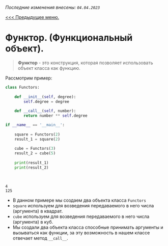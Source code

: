 *Последние изменения внесены: `04.04.2023`*

[<<< Предыдущее меню.]()

# Функтор. (Функциональный объект).

> **Функтор** - это конструкция, которая позволяет использовать объект класса как функцию.
    

Рассмотрим пример:


```python
class Functors:
    
    def __init__(self, degree):
        self.degree = degree
    
    def __call__(self, number):
        return number ** self.degree

if __name__ == '__main__':
    
    square = Functors(2)
    result_1 = square(2)
    
    cube = Functors(3)
    result_2 = cube(5)
    
    print(result_1)
    print(result_2)
    
    
```

    4
    125
    

* В данном примере мы создаем два объекта класса `Functors`
* `square` используем для возведения передаваемого в него числа (аргумента) в квадрат.
* `cube` используем для возведения передаваемого в него числа (аргумента) в куб.
* Мы создали два объекта класса способные принимать аргументы и вызываться как функции, за эту возможность в нашем классе отвечает метод `__call__`.


```python

```
